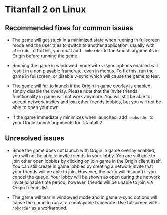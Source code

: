 # Titanfall 2 on Linux

## Recommended fixes for common issues

- The game will get stuck in a minimized state when running in fullscreen mode and the user tries to switch to another application, usually with `alt+tab`. To fix this, you must add `-noborder` to the launch arguments in Origin before running the game.

- Running the game in windowed mode with v-sync options enabled will result in a non playable framerate, even in menus. To fix this, run the game in fullscreen, or disable v-sync which will cause the game to tear.

- The game will fail to launch if the Origin in game overlay is enabled, simply disable the overlay. Please note that the invite friends functionality in game will not work anymore. You will still be able to accept network invites and join other friends lobbies, but you will not be able to open your own.

- If the game immediately minimizes when launched, add `-noborder` to your Origin launch arguments for Titanfall 2.

## Unresolved issues

- Since the game does not launch with Origin in game overlay enabled, you will not be able to invite friends to your lobby. You are still able to join other open lobbies by clicking on join game in the Origin client itself. You can still create in game lobbies by creating a network invite that your friends will be able to join. However, the party will disband if you cancel the queue. Your lobby will be shown as open during the network invite joinable time period, however, friends will be unable to join via Origin friends list.

- The game will tear in windowed mode and in game v-sync options will cause the game to run at an unplayable framerate. Use fullscreen with `-noborder` as a workaround.